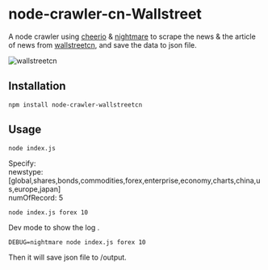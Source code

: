 # node-crawler-cn-Wallstreet

A node crawler using [cheerio](https://github.com/cheeriojs/cheerio) & [nightmare](https://github.com/segmentio/nightmare) to scrape the news & the article of news from [wallstreetcn](https://wallstreetcn.com/news/global), and save the data to json file.   

![wallstreetcn](https://github.com/jackmew/nodeCrawlerCnWallstreet/blob/master/screenshot/wallstreetCn.png?raw=true)

## Installation

```
npm install node-crawler-wallstreetcn
```

## Usage  
```
node index.js
```  

Specify:   
newstype: [global,shares,bonds,commodities,forex,enterprise,economy,charts,china,us,europe,japan]  
numOfRecord: 5  

```
node index.js forex 10
```  

Dev mode to show the log  .

```
DEBUG=nightmare node index.js forex 10
```  

Then it will save json file to /output.


